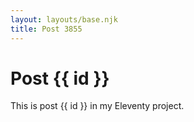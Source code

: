 ```yaml
---
layout: layouts/base.njk
title: Post 3855
---
```


# Post {{ id }}

This is post {{ id }} in my Eleventy project.

